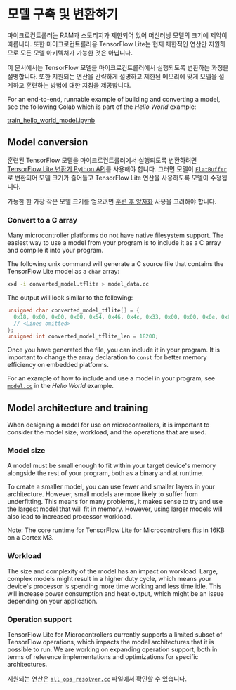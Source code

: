 # 모델 구축 및 변환하기

마이크로컨트롤러는 RAM과 스토리지가 제한되어 있어 머신러닝 모델의 크기에 제약이 따릅니다. 또한 마이크로컨트롤러용 TensorFlow Lite는 현재 제한적인 연산만 지원하므로 모든 모델 아키텍처가 가능한 것은 아닙니다.

이 문서에서는 TensorFlow 모델을 마이크로컨트롤러에서 실행되도록 변환하는 과정을 설명합니다. 또한 지원되는 연산을 간략하게 설명하고 제한된 메모리에 맞게 모델을 설계하고 훈련하는 방법에 대한 지침을 제공합니다.

For an end-to-end, runnable example of building and converting a model, see the following Colab which is part of the *Hello World* example:

<a class="button button-primary" href="https://colab.research.google.com/github/tensorflow/tensorflow/blob/master/tensorflow/lite/micro/examples/hello_world/train/train_hello_world_model.ipynb">train_hello_world_model.ipynb</a>

## Model conversion

훈련된 TensorFlow 모델을 마이크로컨트롤러에서 실행되도록 변환하려면 [TensorFlow Lite 변환기 Python API](https://www.tensorflow.org/lite/convert/)를 사용해야 합니다. 그러면 모델이 [`FlatBuffer`](https://google.github.io/flatbuffers/)로 변환되어 모델 크기가 줄어들고 TensorFlow Lite 연산을 사용하도록 모델이 수정됩니다.

가능한 한 가장 작은 모델 크기를 얻으려면 [훈련 후 양자화](https://www.tensorflow.org/lite/performance/post_training_quantization) 사용을 고려해야 합니다.

### Convert to a C array

Many microcontroller platforms do not have native filesystem support. The easiest way to use a model from your program is to include it as a C array and compile it into your program.

The following unix command will generate a C source file that contains the TensorFlow Lite model as a `char` array:

```bash
xxd -i converted_model.tflite > model_data.cc
```

The output will look similar to the following:

```c
unsigned char converted_model_tflite[] = {
  0x18, 0x00, 0x00, 0x00, 0x54, 0x46, 0x4c, 0x33, 0x00, 0x00, 0x0e, 0x00,
  // <Lines omitted>
};
unsigned int converted_model_tflite_len = 18200;
```

Once you have generated the file, you can include it in your program. It is important to change the array declaration to `const` for better memory efficiency on embedded platforms.

For an example of how to include and use a model in your program, see [`model.cc`](https://github.com/tensorflow/tensorflow/blob/master/tensorflow/lite/micro/examples/hello_world/model.cc) in the *Hello World* example.

## Model architecture and training

When designing a model for use on microcontrollers, it is important to consider the model size, workload, and the operations that are used.

### Model size

A model must be small enough to fit within your target device's memory alongside the rest of your program, both as a binary and at runtime.

To create a smaller model, you can use fewer and smaller layers in your architecture. However, small models are more likely to suffer from underfitting. This means for many problems, it makes sense to try and use the largest model that will fit in memory. However, using larger models will also lead to increased processor workload.

Note: The core runtime for TensorFlow Lite for Microcontrollers fits in 16KB on a Cortex M3.

### Workload

The size and complexity of the model has an impact on workload. Large, complex models might result in a higher duty cycle, which means your device's processor is spending more time working and less time idle. This will increase power consumption and heat output, which might be an issue depending on your application.

### Operation support

TensorFlow Lite for Microcontrollers currently supports a limited subset of TensorFlow operations, which impacts the model architectures that it is possible to run. We are working on expanding operation support, both in terms of reference implementations and optimizations for specific architectures.

지원되는 연산은 [`all_ops_resolver.cc`](https://github.com/tensorflow/tensorflow/blob/master/tensorflow/lite/micro/all_ops_resolver.cc) 파일에서 확인할 수 있습니다.
